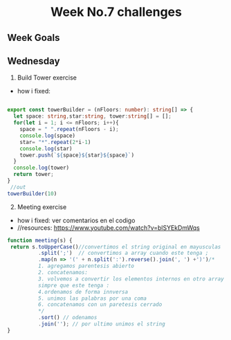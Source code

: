 <h1 align="center">Week No.7 challenges</h1>

<h2>Week Goals</h2>

## Wednesday

1. Build Tower exercise 
- how i fixed:

```typescript

export const towerBuilder = (nFloors: number): string[] => {
  let space: string,star:string, tower:string[] = [];
  for(let i = 1; i <= nFloors; i++){
    space = " ".repeat(nFloors - i);
    console.log(space)
    star= "*".repeat(2*i-1)
    console.log(star)
    tower.push(`${space}${star}${space}`)
  }
  console.log(tower)
  return tower;
}
 //out
towerBuilder(10)
```
2. Meeting exercise 
- how i fixed: ver comentarios en el codigo
-  //resources:  https://www.youtube.com/watch?v=blSYEkDmWqs 


```typescript
function meeting(s) {
 return s.toUpperCase()//convertimos el string original en mayusculas
          .split(';')  // convertimos a array cuando este tenga ;
          .map(n => '(' + n.split(':').reverse().join(', ') +')')/*
          1. agregamos parentesis abierto
          2. concatenamos:
          3. volvemos a convertir los elementos internos en otro array 
          simpre que este tenga :
          4.ordenamos de forma innversa
          5. unimos las palabras por una coma
          6. concatenamos con un paretesis cerrado
          */
          .sort() // odenamos
          .join(''); // por ultimo unimos el string
}

```
